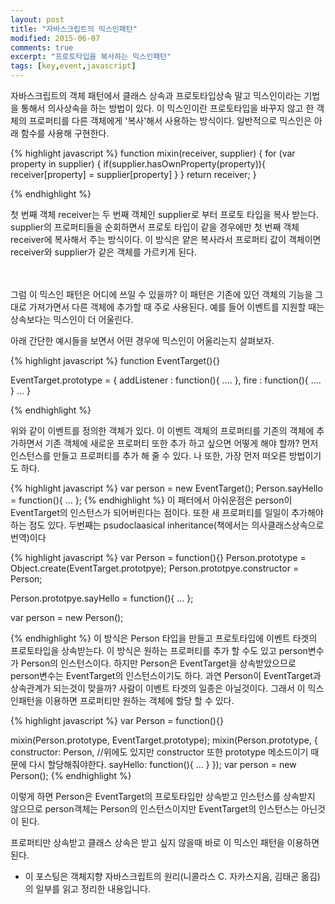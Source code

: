 ```yaml
---
layout: post
title: "자바스크립트의 믹스인패턴"
modified: 2015-06-07
comments: true
excerpt: "프로토타입을 복사하는 믹스인패턴"
tags: [key,event,javascript]
---
```


자바스크립트의 객체 패턴에서 클래스 상속과 프로토타입상속 말고 믹스인이라는 기법을 통해서 의사상속을 하는 방법이 있다. 이 믹스인이란 프로토타입을 바꾸지 않고 한 객체의 프로퍼티를 다른 객체에게 '복사'해서 사용하는 방식이다. 일반적으로 믹스인은 아래 함수를 사용해 구현한다. 

{% highlight javascript %}
function mixin(receiver, supplier) {
	for (var property in supplier) {
		if(supplier.hasOwnProperty(property)){
			receiver[property] = supplier[property]
		}
	}
	return receiver;
}

{% endhighlight %} 

첫 번째 객체 receiver는 두 번째 객체인 supplier로 부터 프로토 타입을 복사 받는다. supplier의 프로퍼티들을 순회하면서 프로토 타입이 같을 경우에만 첫 번째 객체 receiver에 복사해서 주는 방식이다. 이 방식은 얕은 복사라서 프로퍼티 값이 객체이면 receiver와 supplier가 같은 객체를 가르키게 된다. 

<br/><br/>
그럼 이 믹스인 패턴은 어디에 쓰일 수 있을까? 이 패턴은 기존에 있던 객체의 기능을 그대로 가져가면서 다른 객체에 추가할 때 주로 사용된다. 예를 들어 이벤트를 지원할 때는 상속보다는 믹스인이 더 어울린다. 

아래 간단한 예시들을 보면서 어떤 경우에 믹스인이 어울리는지 살펴보자.

{% highlight javascript %}
function EventTarget(){}

EventTarget.prototype = {
	addListener : function(){
		....
	},
	fire : function(){
		....
	}
	...
}

{% endhighlight %} 

위와 같이 이벤트를 정의한 객체가 있다. 이 이벤트 객체의 프로퍼티를 기존의 객체에 추가하면서 기존 객체에 새로운 프로퍼티 또한 추가 하고 싶으면 어떻게 해야 할까? 먼저 인스턴스를 만들고 프로퍼티를 추가 해 줄 수 있다. 나 또한, 가장 먼저 떠오른 방법이기도 하다.

{% highlight javascript %}
var person = new EventTarget();
Person.sayHello = function(){
	...	
};
{% endhighlight %} 
이 패터에서 아쉬운점은 person이 EventTarget의 인스턴스가 되어버린다는 점이다. 또한 새 프로퍼티를 일일이 추가해야 하는 점도 있다. 두번째는 psudoclaasical inheritance(책에서는 의사클래스상속으로 번역)이다


{% highlight javascript %}
var Person = function(){}
Person.prototype = Object.create(EventTarget.prototpye);
Person.prototpye.constructor = Person;

Person.prototpye.sayHello = function(){ ... };

var person = new Person();

{% endhighlight %} 
이 방식은 Person 타입을 만들고 프로토타입에 이벤트 타겟의 프로토타입을 상속받는다. 이 방식은 원하는 프로퍼티를 추가 할 수도 있고 person변수가 Person의 인스턴스이다. 하지만 Person은 EventTarget을 상속받았으므로 person변수는 EventTarget의 인스턴스이기도 하다. 과연 Person이 EventTarget과 상속관계가 되는것이 맞을까? 사람이 이벤트 타겟의 일종은 아닐것이다. 그래서 이 믹스인패턴을 이용하면 프로퍼티만 원하는 객체에 할당 할 수 있다.


{% highlight javascript %}
var Person = function(){}

mixin(Person.prototype, EventTarget.prototype);
mixin(Person.prototype, {
	constructor: Person, //위에도 있지만 constructor 또한 prototype 메소드이기 때문에 다시 할당해줘야한다.
	sayHello: function(){ ... }
});
var person = new Person();
{% endhighlight %} 

이렇게 하면 Person은 EventTarget의 프로토타입만 상속받고 인스턴스를 상속받지 않으므로 person객체는 Person의 인스턴스이지만 EventTarget의 인스턴스는 아닌것이 된다. 

프로퍼티만 상속받고 클래스 상속은 받고 싶지 않을때 바로 이 믹스인 패턴을 이용하면 된다.



* 이 포스팅은 객체지향 자바스크립트의 원리(니콜라스 C. 자카스지음, 김태곤 옮김)의 일부를 읽고 정리한 내용입니다.



